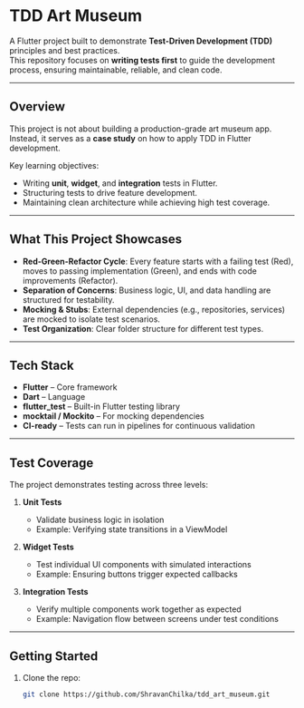 # TDD Art Museum

A Flutter project built to demonstrate **Test-Driven Development (TDD)** principles and best practices.  
This repository focuses on **writing tests first** to guide the development process, ensuring maintainable, reliable, and clean code.

---

## Overview

This project is not about building a production-grade art museum app.  
Instead, it serves as a **case study** on how to apply TDD in Flutter development.

Key learning objectives:

- Writing **unit**, **widget**, and **integration** tests in Flutter.
- Structuring tests to drive feature development.
- Maintaining clean architecture while achieving high test coverage.

---

## What This Project Showcases

- **Red-Green-Refactor Cycle**: Every feature starts with a failing test (Red), moves to passing implementation (Green), and ends with code improvements (Refactor).
- **Separation of Concerns**: Business logic, UI, and data handling are structured for testability.
- **Mocking & Stubs**: External dependencies (e.g., repositories, services) are mocked to isolate test scenarios.
- **Test Organization**: Clear folder structure for different test types.

---

## Tech Stack

- **Flutter** – Core framework
- **Dart** – Language
- **flutter_test** – Built-in Flutter testing library
- **mocktail / Mockito** – For mocking dependencies
- **CI-ready** – Tests can run in pipelines for continuous validation

---

## Test Coverage

The project demonstrates testing across three levels:

1. **Unit Tests**

   - Validate business logic in isolation
   - Example: Verifying state transitions in a ViewModel

2. **Widget Tests**

   - Test individual UI components with simulated interactions
   - Example: Ensuring buttons trigger expected callbacks

3. **Integration Tests**
   - Verify multiple components work together as expected
   - Example: Navigation flow between screens under test conditions

---

## Getting Started

1. Clone the repo:
   ```bash
   git clone https://github.com/ShravanChilka/tdd_art_museum.git
   ```
